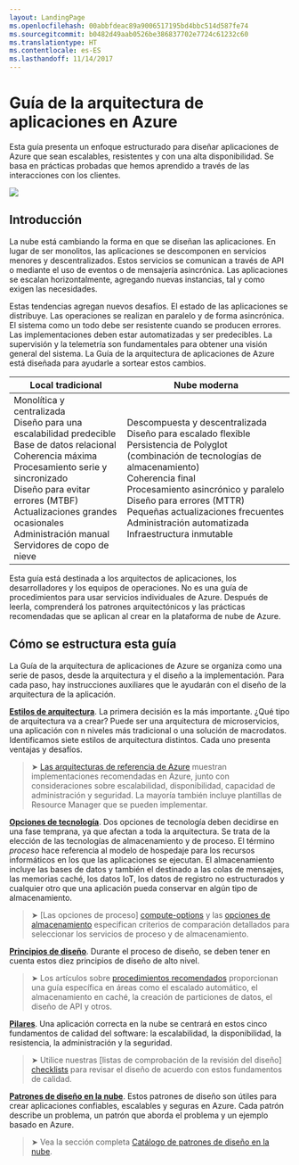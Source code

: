 ```yaml
---
layout: LandingPage
ms.openlocfilehash: 00abbfdeac89a9006517195bd4bbc514d587fe74
ms.sourcegitcommit: b0482d49aab0526be386837702e7724c61232c60
ms.translationtype: HT
ms.contentlocale: es-ES
ms.lasthandoff: 11/14/2017
---
```

# <a name="azure-application-architecture-guide"></a>Guía de la arquitectura de aplicaciones en Azure

Esta guía presenta un enfoque estructurado para diseñar aplicaciones de Azure que sean escalables, resistentes y con una alta disponibilidad. Se basa en prácticas probadas que hemos aprendido a través de las interacciones con los clientes.

<img src="./images/guide-steps.svg" style="max-width:800px;"/>

## <a name="introduction"></a>Introducción

La nube está cambiando la forma en que se diseñan las aplicaciones. En lugar de ser monolitos, las aplicaciones se descomponen en servicios menores y descentralizados. Estos servicios se comunican a través de API o mediante el uso de eventos o de mensajería asincrónica. Las aplicaciones se escalan horizontalmente, agregando nuevas instancias, tal y como exigen las necesidades. 

Estas tendencias agregan nuevos desafíos. El estado de las aplicaciones se distribuye. Las operaciones se realizan en paralelo y de forma asincrónica. El sistema como un todo debe ser resistente cuando se producen errores. Las implementaciones deben estar automatizadas y ser predecibles. La supervisión y la telemetría son fundamentales para obtener una visión general del sistema. La Guía de la arquitectura de aplicaciones de Azure está diseñada para ayudarle a sortear estos cambios. 

<table>
<thead>
    <tr><th>Local tradicional</th><th>Nube moderna</th></tr>
</thead>
<tbody>
<tr><td>Monolítica y centralizada<br/>
Diseño para una escalabilidad predecible<br/>
Base de datos relacional<br/>
Coherencia máxima<br/>
Procesamiento serie y sincronizado<br/>
Diseño para evitar errores (MTBF)<br/>
Actualizaciones grandes ocasionales<br/>
Administración manual<br/>
Servidores de copo de nieve</td>
<td>
Descompuesta y descentralizada<br/>
Diseño para escalado flexible<br/>
Persistencia de Polyglot (combinación de tecnologías de almacenamiento)<br/>
Coherencia final<br/>
Procesamiento asincrónico y paralelo<br/>
Diseño para errores (MTTR)<br/>
Pequeñas actualizaciones frecuentes<br/>
Administración automatizada<br/>
Infraestructura inmutable<br/>
</td>
</tbody>
</table>

Esta guía está destinada a los arquitectos de aplicaciones, los desarrolladores y los equipos de operaciones. No es una guía de procedimientos para usar servicios individuales de Azure. Después de leerla, comprenderá los patrones arquitectónicos y las prácticas recomendadas que se aplican al crear en la plataforma de nube de Azure.

## <a name="how-this-guide-is-structured"></a>Cómo se estructura esta guía

La Guía de la arquitectura de aplicaciones de Azure se organiza como una serie de pasos, desde la arquitectura y el diseño a la implementación. Para cada paso, hay instrucciones auxiliares que le ayudarán con el diseño de la arquitectura de la aplicación.

**[Estilos de arquitectura][arch-styles]**. La primera decisión es la más importante. ¿Qué tipo de arquitectura va a crear? Puede ser una arquitectura de microservicios, una aplicación con n niveles más tradicional o una solución de macrodatos. Identificamos siete estilos de arquitectura distintos. Cada uno presenta ventajas y desafíos.

> &#10148; [Las arquitecturas de referencia de Azure][ref-archs] muestran implementaciones recomendadas en Azure, junto con consideraciones sobre escalabilidad, disponibilidad, capacidad de administración y seguridad. La mayoría también incluye plantillas de Resource Manager que se pueden implementar.

**[Opciones de tecnología][technology-choices]**. Dos opciones de tecnología deben decidirse en una fase temprana, ya que afectan a toda la arquitectura. Se trata de la elección de las tecnologías de almacenamiento y de proceso. El término *proceso* hace referencia al modelo de hospedaje para los recursos informáticos en los que las aplicaciones se ejecutan. El almacenamiento incluye las bases de datos y también el destinado a las colas de mensajes, las memorias caché, los datos IoT, los datos de registro no estructurados y cualquier otro que una aplicación pueda conservar en algún tipo de almacenamiento. 

> &#10148; [Las opciones de proceso] [ compute-options] y las [opciones de almacenamiento][storage-options] especifican criterios de comparación detallados para seleccionar los servicios de proceso y de almacenamiento.

**[Principios de diseño][design-principles]**. Durante el proceso de diseño, se deben tener en cuenta estos diez principios de diseño de alto nivel. 

> &#10148; Los artículos sobre [procedimientos recomendados][best-practices] proporcionan una guía específica en áreas como el escalado automático, el almacenamiento en caché, la creación de particiones de datos, el diseño de API y otros.   

**[Pilares][pillars]**. Una aplicación correcta en la nube se centrará en estos cinco fundamentos de calidad del software: la escalabilidad, la disponibilidad, la resistencia, la administración y la seguridad. 

> &#10148; Utilice nuestras [listas de comprobación de la revisión del diseño] [checklists] para revisar el diseño de acuerdo con estos fundamentos de calidad. 

**[Patrones de diseño en la nube][patterns]**. Estos patrones de diseño son útiles para crear aplicaciones confiables, escalables y seguras en Azure. Cada patrón describe un problema, un patrón que aborda el problema y un ejemplo basado en Azure.

> &#10148; Vea la sección completa [Catálogo de patrones de diseño en la nube](../patterns/index.md).


[arch-styles]: ./architecture-styles/index.md
[best-practices]: ../best-practices/index.md
[checklists]: ../checklist/index.md
[compute-options]: ./technology-choices/compute-comparison.md
[design-principles]: ./design-principles/index.md
[patterns]: ../patterns/index.md?toc=/azure/architecture/guide/toc.json
[pillars]: ./pillars.md
[ref-archs]: ../reference-architectures/index.md
[storage-options]: ./technology-choices/data-store-comparison.md
[technology-choices]: ./technology-choices/index.md

